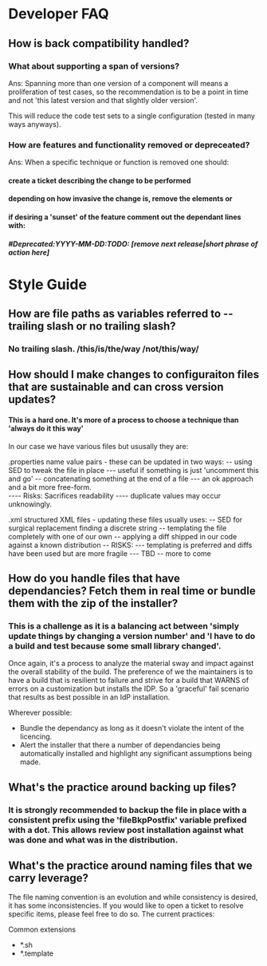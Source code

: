 Developer FAQ
========

## How is back compatibility handled?

### What about supporting a span of versions?

Ans:  Spanning more than one version of a component will means a proliferation of test cases, so the recommendation is to be a point in time and not 'this latest version and that slightly older version'.

This will reduce the code test sets to a single configuration (tested in many ways anyways).


### How are features and functionality removed or depreceated?

Ans: When a specific technique or function is removed one should:
#### create a ticket describing the change to be performed
#### depending on how invasive the change is, remove the elements or
#### if desiring a 'sunset' of the feature comment out the dependant lines with:
##### #Deprecated:YYYY-MM-DD:TODO: [remove next release|short phrase of action here]

# Style Guide

## How are file paths as variables referred to -- trailing slash or no trailing slash?
### No trailing slash. /this/is/the/way  /not/this/way/  

## How should I make changes to configuraiton files that are sustainable and can cross version updates?
####  This is a hard one.  It's more of a process to choose a technique than 'always do it this way'

In our case we have various files but ususally they are:

.properties name value pairs
	- these can be updated in two ways:
	-- using SED to tweak the file in place
		--- useful if something is just 'uncomment this and go'
	-- concatenating something at the end of a file
		--- an ok approach and a bit more free-form.  
		----  Risks: Sacrifices readability
		----  duplicate values may occur unknowingly.

.xml structured XML files 
	- updating these files usually uses:
	-- SED for surgical replacement finding a discrete string
	-- templating the file completely with one of our own
	-- applying a diff shipped in our code against a known distribution
	-- RISKS:
	--- templating is preferred and diffs have been used but are more fragile
	--- TBD -- more to come

## How do you handle files that have dependancies? Fetch them in real time or bundle them with the zip of the installer?

### This is a challenge as it is a balancing act between 'simply update things by changing a version number' and 'I have to do a build and test because some small library changed'.

Once again, it's a process to analyze the material sway and impact against the overall stability of the build.
The preference of we the maintainers is to have a build that is resilient to failure and strive for a build that WARNS of errors on a customization but installs the IDP.  So a 'graceful' fail scenario that results as best possible in an IdP installation.

Wherever possible:
- Bundle the dependancy as long as it doesn't violate the intent of the licencing.
- Alert the installer that there a number of dependancies being automatically installed and highlight any significant assumptions being made.


## What's the practice around backing up files?

### It is strongly recommended to backup the file in place with a consistent prefix using the 'fileBkpPostfix' variable prefixed with a dot.  This allows review post installation against what was done and what was in the distribution.


## What's the practice around naming files that we carry leverage?

The file naming convention is an evolution and while consistency is desired, it has some inconsistencies.
If you would like to open a ticket to resolve specific items, please feel free to do so.
The current practices:

Common extensions
- *.sh
- *.template





